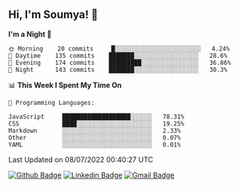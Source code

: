 ## Hi, I'm Soumya! 👋

<!--START_SECTION:waka-->
**I'm a Night 🦉** 

```text
🌞 Morning    20 commits     █░░░░░░░░░░░░░░░░░░░░░░░░   4.24% 
🌆 Daytime    135 commits    ███████░░░░░░░░░░░░░░░░░░   28.6% 
🌃 Evening    174 commits    █████████░░░░░░░░░░░░░░░░   36.86% 
🌙 Night      143 commits    ███████░░░░░░░░░░░░░░░░░░   30.3%

```


📊 **This Week I Spent My Time On** 

```text
💬 Programming Languages: 

JavaScript     ███████████████████░░░░░░   78.31% 
CSS            ████░░░░░░░░░░░░░░░░░░░░░   19.25% 
Markdown       ░░░░░░░░░░░░░░░░░░░░░░░░░   2.33% 
Other          ░░░░░░░░░░░░░░░░░░░░░░░░░   0.07% 
YAML           ░░░░░░░░░░░░░░░░░░░░░░░░░   0.01%
```


 Last Updated on 08/07/2022 00:40:27 UTC
<!--END_SECTION:waka-->

[![Github Badge](https://img.shields.io/badge/-rubyruins-grey?style=for-the-badge&logo=github&logoColor=white&link=https://github.com/rubyruins/)](https://www.github.com/rubyruins/) 
[![Linkedin Badge](https://img.shields.io/badge/-Soumya%20Parekh-0072b1?style=for-the-badge&logo=Linkedin&logoColor=white&link=https://www.linkedin.com/in/Soumya-Parekh/)](https://www.linkedin.com/in/Soumya-Parekh/) 
[![Gmail Badge](https://img.shields.io/badge/-soumyaparekh.me@gmail.com-c14438?style=for-the-badge&logo=Gmail&logoColor=white&link=mailto:soumyaparekh.me@gmail.com)](mailto:soumyaparekh.me@gmail.com) 
